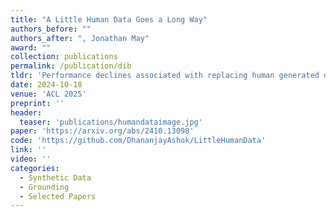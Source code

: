```yaml
---
title: "A Little Human Data Goes a Long Way"
authors_before: ""
authors_after: ", Jonathan May"
award: ""
collection: publications
permalink: /publication/dib
tldr: 'Performance declines associated with replacing human generated data with synthetic data is most chronic only after crossing 90% replacement.'
date: 2024-10-18
venue: 'ACL 2025'
preprint: ''
header: 
  teaser: 'publications/humandataimage.jpg'
paper: 'https://arxiv.org/abs/2410.13098'
code: 'https://github.com/DhananjayAshok/LittleHumanData' 
link: ''
video: ''
categories:
  - Synthetic Data
  - Grounding 
  - Selected Papers
---
```


